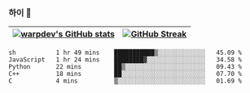 
### 하이 👋
[![warpdev's GitHub stats](https://github-readme-stats.vercel.app/api?username=warpdev&show_icons=true&theme=vue-dark)](#) |[![GitHub Streak](https://github-readme-streak-stats.herokuapp.com/?user=warpdev&theme=dark)](#)
--- | --- |
<!--START_SECTION:waka-->
```text
sh           1 hr 49 mins    ███████████▒░░░░░░░░░░░░░   45.09 % 
JavaScript   1 hr 24 mins    ████████▓░░░░░░░░░░░░░░░░   34.58 % 
Python       22 mins         ██▒░░░░░░░░░░░░░░░░░░░░░░   09.43 % 
C++          18 mins         ██░░░░░░░░░░░░░░░░░░░░░░░   07.70 % 
C            4 mins          ▒░░░░░░░░░░░░░░░░░░░░░░░░   01.69 % 
```
<!--END_SECTION:waka-->

<!--
**warpdev/warpdev** is a ✨ _special_ ✨ repository because its `README.md` (this file) appears on your GitHub profile.

Here are some ideas to get you started:

- 🔭 I’m currently working on ...
- 🌱 I’m currently learning ...
- 👯 I’m looking to collaborate on ...
- 🤔 I’m looking for help with ...
- 💬 Ask me about ...
- 📫 How to reach me: ...
- 😄 Pronouns: ...
- ⚡ Fun fact: ...
-->
